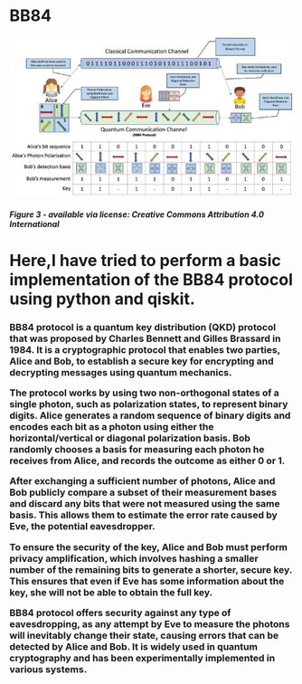 # BB84
<img src="BB84-quantum-key-distribution.png">
<h5>Figure 3 - available via license: Creative Commons Attribution 4.0 International</h5>

<h1>Here,I have tried to perform a basic implementation of the BB84 protocol using python and qiskit.</h1>

<h3>BB84 protocol is a quantum key distribution (QKD) protocol that was proposed by Charles Bennett and Gilles Brassard in 1984. It is a cryptographic protocol that enables two parties, Alice and Bob, to establish a secure key for encrypting and decrypting messages using quantum mechanics.

The protocol works by using two non-orthogonal states of a single photon, such as polarization states, to represent binary digits. Alice generates a random sequence of binary digits and encodes each bit as a photon using either the horizontal/vertical or diagonal polarization basis. Bob randomly chooses a basis for measuring each photon he receives from Alice, and records the outcome as either 0 or 1.

After exchanging a sufficient number of photons, Alice and Bob publicly compare a subset of their measurement bases and discard any bits that were not measured using the same basis. This allows them to estimate the error rate caused by Eve, the potential eavesdropper.

To ensure the security of the key, Alice and Bob must perform privacy amplification, which involves hashing a smaller number of the remaining bits to generate a shorter, secure key. This ensures that even if Eve has some information about the key, she will not be able to obtain the full key.

BB84 protocol offers security against any type of eavesdropping, as any attempt by Eve to measure the photons will inevitably change their state, causing errors that can be detected by Alice and Bob. It is widely used in quantum cryptography and has been experimentally implemented in various systems.</h3>
